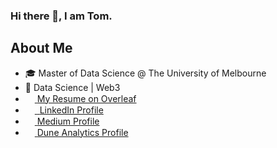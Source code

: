 ### Hi there 👋, I am Tom.

## About Me
* :mortar_board: Master of Data Science @ The University of Melbourne
* :gem: Data Science | Web3
* <img src="https://images.ctfassets.net/nrgyaltdicpt/6qSXAo1CYEeBn5RkKLOR64/19c74bfb9a32772e353ff25c6f0070f5/ologo_square_colour_light_bg.png" width="15" height="15"><a href="https://www.overleaf.com/read/zxrnbpmcgmgt"> ‏‏‎ ‎‏‏‎My Resume on Overleaf</a>
* <img src="https://beloservice.files.wordpress.com/2016/03/herrmans-linkedin-logo-500x500.png" 
width="15" height="15"/><a href="https://www.linkedin.com/in/ztom/"> ‏‏‎ ‎‏‏‎LinkedIn Profile</a>
* <img src="https://iconape.com/wp-content/files/ik/11613/png/medium.png" width="15" height="15"/><a href="https://ztom.medium.com"> ‏‏‎ ‎‏‏‎Medium Profile</a>
* <img src="https://pbs.twimg.com/profile_images/1127499943114096645/RMWlZ_aT_400x400.png" width="15" height="15"/><a href="https://dune.com/tomzh"> ‏‏‎ ‎‏‏‎Dune Analytics Profile</a>

